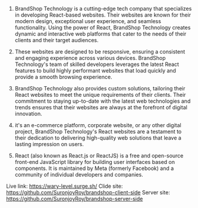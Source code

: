 
1. BrandShop Technology is a cutting-edge tech company that specializes in developing React-based websites. Their websites are known for their modern design, exceptional user experience, and seamless functionality. Using the power of React, BrandShop Technology creates dynamic and interactive web platforms that cater to the needs of their clients and their target audiences.

2. These websites are designed to be responsive, ensuring a consistent and engaging experience across various devices. BrandShop Technology's team of skilled developers leverages the latest React features to build highly performant websites that load quickly and provide a smooth browsing experience.

3. BrandShop Technology also provides custom solutions, tailoring their React websites to meet the unique requirements of their clients. Their commitment to staying up-to-date with the latest web technologies and trends ensures that their websites are always at the forefront of digital innovation.

4.  it's an e-commerce platform, corporate website, or any other digital project, BrandShop Technology's React websites are a testament to their dedication to delivering high-quality web solutions that leave a lasting impression on users.

5. React (also known as React.js or ReactJS) is a free and open-source front-end JavaScript library for building user interfaces based on components. It is maintained by Meta (formerly Facebook) and a community of individual developers and companies.


Live link: https://wary-level.surge.sh/
Clide site: https://github.com/SuronjoyRoy/brandshop-client-side
Server site: https://github.com/SuronjoyRoy/brandshop-server-side
